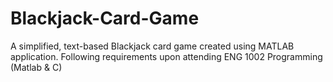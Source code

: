 # Blackjack-Card-Game
A simplified, text-based Blackjack card game created using MATLAB application. Following requirements upon attending ENG 1002 Programming (Matlab & C)
